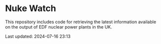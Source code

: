 # Nuke Watch

This repository includes code for retrieving the latest information available on the output of EDF nuclear power plants in the UK.

Last updated: 2024-07-16 23:13